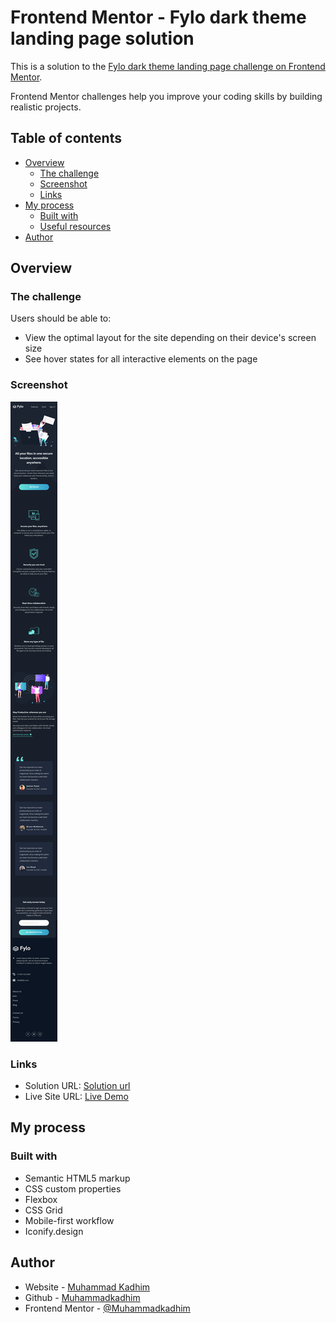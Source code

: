 # Frontend Mentor - Fylo dark theme landing page solution

This is a solution to the [Fylo dark theme landing page challenge on Frontend Mentor](https://www.frontendmentor.io/challenges/fylo-dark-theme-landing-page-5ca5f2d21e82137ec91a50fd).

Frontend Mentor challenges help you improve your coding skills by building realistic projects.

## Table of contents

-   [Overview](#overview)
    -   [The challenge](#the-challenge)
    -   [Screenshot](#screenshot)
    -   [Links](#links)
-   [My process](#my-process)
    -   [Built with](#built-with)
    -   [Useful resources](#useful-resources)
-   [Author](#author)

## Overview

### The challenge

Users should be able to:

-   View the optimal layout for the site depending on their device's screen size
-   See hover states for all interactive elements on the page

### Screenshot

![](/assets/screenshot.png)

### Links

-   Solution URL: [Solution url](https://www.frontendmentor.io/solutions/fylodarkthemelandingpagemaster-Y7jtsFTuQ6)
-   Live Site URL: [Live Demo](https://fylo-app.vercel.app/)

## My process

### Built with

-   Semantic HTML5 markup
-   CSS custom properties
-   Flexbox
-   CSS Grid
-   Mobile-first workflow
-   Iconify.design

## Author

-   Website - [Muhammad Kadhim](https://muhammadkadhim.vercel.app/)
-   Github - [Muhammadkadhim](https://github.com/Muhammadkadhim)
-   Frontend Mentor - [@Muhammadkadhim](https://www.frontendmentor.io/profile/Muhammadkadhim)

